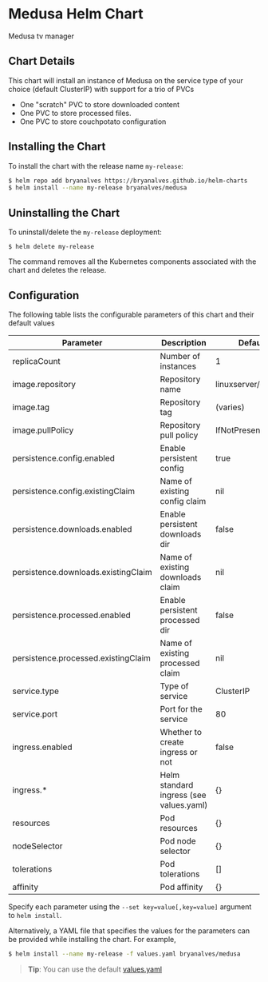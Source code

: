 # Medusa Helm Chart

Medusa tv manager

## Chart Details

This chart will install an instance of Medusa on the service type of your choice (default ClusterIP) with support for a trio of PVCs
* One "scratch" PVC to store downloaded content
* One PVC to store processed files.
* One PVC to store couchpotato configuration

## Installing the Chart

To install the chart with the release name `my-release`:

```bash
$ helm repo add bryanalves https://bryanalves.github.io/helm-charts
$ helm install --name my-release bryanalves/medusa
```

## Uninstalling the Chart

To uninstall/delete the `my-release` deployment:

```console
$ helm delete my-release
```

The command removes all the Kubernetes components associated with the chart and deletes the release.

## Configuration

The following table lists the configurable parameters of this chart and their default values

| Parameter                           | Description                             | Default                |
| ----------------------------------- | --------------------------------------- | ---------------------- |
| replicaCount                        | Number of instances                     | 1                      |
| image.repository                    | Repository name                         | linuxserver/medusa     |
| image.tag                           | Repository tag                          | (varies)               |
| image.pullPolicy                    | Repository pull policy                  | IfNotPresent           |
| persistence.config.enabled          | Enable persistent config                | true                   |
| persistence.config.existingClaim    | Name of existing config claim           | nil                    |
| persistence.downloads.enabled       | Enable persistent downloads dir         | false                  |
| persistence.downloads.existingClaim | Name of existing downloads claim        | nil                    |
| persistence.processed.enabled       | Enable persistent processed dir         | false                  |
| persistence.processed.existingClaim | Name of existing processed claim        | nil                    |
| service.type                        | Type of service                         | ClusterIP              |
| service.port                        | Port for the service                    | 80                     |
| ingress.enabled                     | Whether to create ingress or not        | false                  |
| ingress.\*                          | Helm standard ingress (see values.yaml) | {}                     |
| resources                           | Pod resources                           | {}                     |
| nodeSelector                        | Pod node selector                       | {}                     |
| tolerations                         | Pod tolerations                         | []                     |
| affinity                            | Pod affinity                            | {}                     |

Specify each parameter using the `--set key=value[,key=value]` argument to `helm install`.

Alternatively, a YAML file that specifies the values for the parameters can be provided while installing the chart. For example,

```bash
$ helm install --name my-release -f values.yaml bryanalves/medusa
```
> **Tip**: You can use the default [values.yaml](values.yaml)

